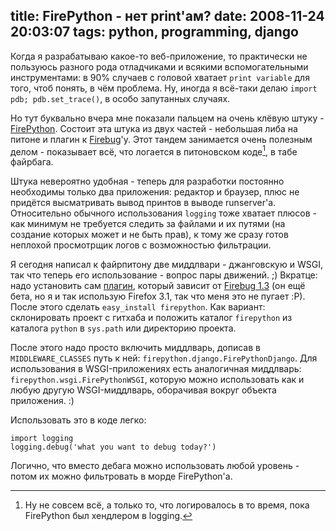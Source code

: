title: FirePython - нет print'ам?
date: 2008-11-24 20:03:07
tags: python, programming, django
----


Когда я разрабатываю какое-то веб-приложение, то практически не пользуюсь разного рода отладчиками и всякими вспомогательными инструментами: в 90% случаев с головой хватает ``print variable`` для того, чтоб понять, в чём проблема. Ну, иногда я всё-таки делаю ``import pdb; pdb.set_trace()``, в особо запутанных случаях.

Но тут буквально вчера мне показали пальцем на очень клёвую штуку - [FirePython][]. Состоит эта штука из двух частей - небольшая либа на питоне и плагин к [Firebug][]'у. Этот тандем занимается очень полезным делом - показывает всё, что логается в питоновском коде[^1], в табе файрбага.

<!--more-->

Штука невероятно удобная - теперь для разработки постоянно необходимы только два приложения: редактор и браузер, плюс не придётся высматривать вывод принтов в выводе runserver'а. Относительно обычного использования `logging` тоже хватает плюсов - как минимум не требуется следить за файлами и их путями (на создание которых может и не быть прав), к тому же сразу готов неплохой просмотрщик логов с возможностью фильтрации.

Я сегодня написал к файрпитону две миддлвари - джанговскую и WSGI, так что теперь его использование - вопрос пары движений. ;) Вкратце: надо установить сам [плагин][1], который зависит от [Firebug 1.3][2] (он ещё бета, но я и так использую Firefox 3.1, так что меня это не пугает :P). После этого сделать `easy_install firepython`. Как вариант: склонировать проект с гитхаба и положить каталог `firepython` из каталога `python` в `sys.path` или директорию проекта.

После этого надо просто включить миддлварь, дописав в `MIDDLEWARE_CLASSES` путь к ней: `firepython.django.FirePythonDjango`. Для использования в WSGI-приложениях есть аналогичная миддлварь: `firepython.wsgi.FirePythonWSGI`, которую можно использовать как и любую другую WSGI-миддлварь, оборачивая вокруг объекта приложения. :)

Использовать это в коде легко:

    import logging
    logging.debug('what you want to debug today?')

Логично, что вместо дебага можно использовать любой уровень - потом их можно фильтровать в морде FirePython'а.

[^1]: Ну не совсем всё, а только то, что логировалось в то время, пока FirePython был хендлером в logging.

[1]: https://addons.mozilla.org/en-US/firefox/addon/9602
[2]: https://addons.mozilla.org/en-US/firefox/addon/1843
[firebug]: http://getfirebug.com/
[firepython]: http://github.com/woid/firepython/tree/master
